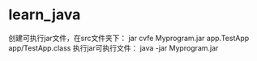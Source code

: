 # learn_java

创建可执行jar文件，在src文件夹下：
jar cvfe Myprogram.jar app.TestApp app/TestApp.class
执行jar可执行文件：
java -jar Myprogram.jar
